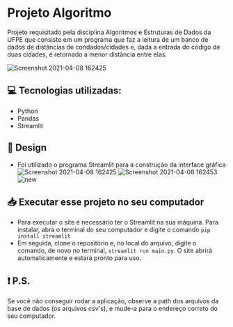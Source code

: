# Projeto Algoritmo
  Projeto requisitado pela disciplina Algoritmos e Estruturas de Dados da UFPE que consiste em um programa que faz a leitura de um banco de dados de distâncias de condados/cidades
  e, dada a entrada do código de duas cidades, é retornado a menor distância entre elas.
  
![Screenshot 2021-04-08 162425](https://user-images.githubusercontent.com/70080558/114085076-458ff000-9887-11eb-8aa1-14b2630862a1.png)

## 💻 Tecnologias utilizadas:
* Python
* Pandas
* Streamlit


## 🎨 Design
* Foi utilizado o programa Streamlit para a construção da interface gráfica
![Screenshot 2021-04-08 162425](https://user-images.githubusercontent.com/70080558/114085076-458ff000-9887-11eb-8aa1-14b2630862a1.png)
![Screenshot 2021-04-08 162453](https://user-images.githubusercontent.com/70080558/114085099-4c1e6780-9887-11eb-9c57-cbdde714fbde.png)
![new](https://user-images.githubusercontent.com/70080558/114313983-3602e800-9acf-11eb-886c-f35326116800.png)


## 📥 Executar esse projeto no seu computador

- Para executar o site é necessário ter o Streamlit na sua máquina. Para instalar, abra o terminal do seu computador e digite o comando `pip install streamlit`
- Em seguida, clone o repositório e, no local do arquivo, digite o comando, de novo no terminal,  `streamlit run main.py`. O site abrirá automaticamente e estará
pronto para uso.

## ❗ P.S.
Se você não conseguir rodar a aplicação, observe a path dos arquivos da base de dados (os arquivos csv's), e mude-a para o endereço correto do seu computador.
